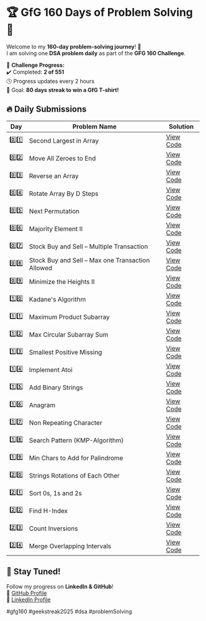 # 🏆 GfG 160 Days of Problem Solving 🚀

Welcome to my **160-day problem-solving journey**! 🎯  
I am solving one **DSA problem daily** as part of the **GFG 160 Challenge**.  

📌 **Challenge Progress:**  
✔️ Completed: **2 of 551**  
🕒 Progress updates every 2 hours  
🎯 Goal: **80 days streak to win a GfG T-shirt!**  

## 🔥 Daily Submissions  

| Day  | Problem Name  | Solution  |
|------|--------------|-----------|
| 0️⃣1️⃣  | Second Largest in Array                              | [View Code](./day01) |
| 0️⃣2️⃣  | Move All Zeroes to End                               | [View Code](./day02) |
| 0️⃣3️⃣  | Reverse an Array                                     | [View Code](./day03) |
| 0️⃣4️⃣  | Rotate Array By D Steps                              | [View Code](./day04) |
| 0️⃣5️⃣  | Next Permutation                                     | [View Code](./day05) |
| 0️⃣6️⃣  | Majority Element II                                  | [View Code](./day06) |
| 0️⃣7️⃣  | Stock Buy and Sell – Multiple Transaction            | [View Code](./day07) |
| 0️⃣8️⃣  | Stock Buy and Sell – Max one Transaction Allowed     | [View Code](./day08) |
| 0️⃣9️⃣  | Minimize the Heights II                              | [View Code](./day09) |
| 1️⃣0️⃣  | Kadane's Algorithm                                   | [View Code](./day10) |
| 1️⃣1️⃣  | Maximum Product Subarray                             | [View Code](./day11) |
| 1️⃣2️⃣  | Max Circular Subarray Sum                            | [View Code](./day12) |
| 1️⃣3️⃣  | Smallest Positive Missing                            | [View Code](./day13) |
| 1️⃣4️⃣  | Implement Atoi                                       | [View Code](./day14) |
| 1️⃣5️⃣  | Add Binary Strings                                   | [View Code](./day15) |
| 1️⃣6️⃣  | Anagram                                              | [View Code](./day16) |
| 1️⃣7️⃣  | Non Repeating Character                              | [View Code](./day17) |
| 1️⃣8️⃣  | Search Pattern (KMP-Algorithm)                       | [View Code](./day18) |
| 1️⃣9️⃣  | Min Chars to Add for Palindrome                      | [View Code](./day19) |
| 2️⃣0️⃣  | Strings Rotations of Each Other                      | [View Code](./day20) |
| 2️⃣1️⃣  | Sort 0s, 1s and 2s                                   | [View Code](./day21) |
| 2️⃣2️⃣  | Find H-Index                                         | [View Code](./day22) |
| 2️⃣3️⃣  | Count Inversions                                     | [View Code](./day23) |
| 2️⃣4️⃣  | Merge Overlapping Intervals                          | [View Code](./day24) |


## 🚀 Stay Tuned!  
Follow my progress on **LinkedIn & GitHub**!  
📌 [GitHub Profile](https://github.com/CodeWithAkash-Shah)  
📌 [LinkedIn Profile](www.linkedin.com/in/akash-shah-sde)  

#gfg160 #geekstreak2025 #dsa #problemSolving
